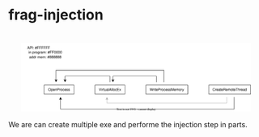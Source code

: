 # frag-injection
<div align="center">
  <h1></h1>
  <img src="diagrams/diagram.svg" width="90%" /><br />
</div>

We are can create multiple exe and performe the injection step in parts.
